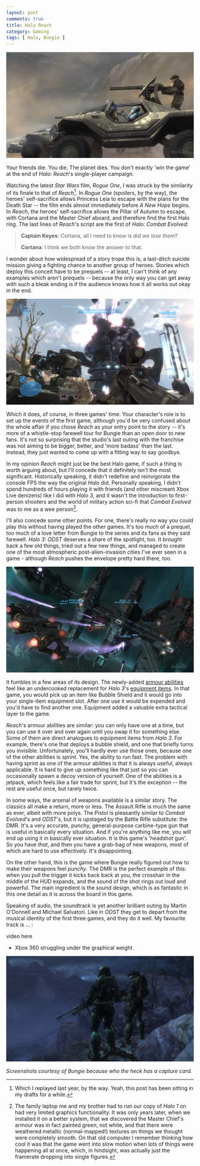 ```yaml
---
layout: post
comments: true
title: Halo Reach
category: Gaming
tags: [ Halo, Bungie ]
---
```


![](/images/halo-reach/Reach_TotS_HogCharge.jpg)

Your friends die. You die. The planet dies. You don't exactly 'win the game' at the end of *Halo: Reach*'s single-player campaign.

Watching the latest *Star Wars* film, *Rogue One*, I was struck by the similarity of its finale to that of *Reach*[^1]. In *Rogue One* (spoilers, by the way), the heroes' self-sacrifice allows Princess Leia to escape with the plans for the Death Star -- the film ends almost immediately before *A New Hope* begins. In *Reach*, the heroes' self-sacrifice allows the Pillar of Autumn to escape, with Cortana and the Master Chief aboard, and therefore find the first Halo ring. The last lines of *Reach*'s script are the first of *Halo: Combat Evolved*:

> **Captain Keyes**: Cortana, all I need to know is *did we lose them*?
>
> **Cortana**: I think we both know the answer to that.

I wonder about how widespread of a story trope this is, a last-ditch suicide mission giving a fighting chance to another group of heroes. Stories which deploy this conceit have to be prequels -- at least, I can't think of any examples which aren't prequels -- because the only way you can get away with such a bleak ending is if the audience knows how it all works out okay in the end.

![](/images/halo-reach/Reach_TotS_FP01.jpg)

Which it does, of course, in three games' time. Your character's role is to set up the events of the first game, although you'd be very confused about the whole affair if you chose *Reach* as your entry point to the story -- it's more of a whistle-stop farewell tour for Bungie than an open door to new fans. It's not so surprising that the studio's last outing with the franchise was not aiming to be bigger, better, and 'more badass' than the last. Instead, they just wanted to come up with a fitting way to say goodbye.

In my opinion *Reach* might just be the best Halo game, if such a thing is worth arguing about, but I'll concede that it definitely isn't the most significant. Historically speaking, it didn't redefine and reinvigorate the console FPS the way the original *Halo* did. Personally speaking, I didn't spend hundreds of hours playing it with friends (and other miscreant Xbox Live denizens) like I did with *Halo 3*, and it wasn't the introduction to first-person shooters and the world of military action sci-fi that *Combat Evolved* was to me as a wee person[^2].

I'll also concede some other points. For one, there's really no way you could play this without having played the other games. It's too much of a prequel, too much of a love letter from Bungie to the series and its fans as they said farewell. *Halo 3: ODST* deserves a share of the spotlight, too. It brought back a few old things, tried out a few new things, and managed to create one of the most atmospheric post-alien-invasion cities I've ever seen in a game - although *Reach* pushes the envelope pretty hard there, too.

![](/images/halo-reach/Reach_LnoS_Sabre.jpg)

It fumbles in a few areas of its design. The newly-added [armour abilities](http://halo.wikia.com/wiki/Armor_Ability) feel like an undercooked replacement for *Halo 3*'s [equipment items](http://halo.wikia.com/wiki/Equipment). In that game, you would pick up an item like Bubble Shield and it would go into your single-item equipment slot. After one use it would be expended and you'd have to find another one. Equipment added a valuable extra tactical layer to the game.

*Reach*'s armour abilities are similar: you can only have one at a time, but you can use it over and over again until you swap it for something else. Some of them are direct analogues to equipment items from *Halo 3*. For example, there's one that deploys a bubble shield, and one that briefly turns you invisible. Unfortunately, you'll hardly ever use those ones, because one of the other abilities is *sprint*. Yes, the ability to run fast. The problem with having sprint as one of the armour abilities is that it is always useful, always applicable. It is hard to give up something like that just so you can occasionally spawn a decoy version of yourself. One of the abilities is a jetpack, which feels like a fair trade for sprint, but it's the exception -- the rest are useful once, but rarely twice.

In some ways, the arsenal of weapons available is a similar story. The classics all make a return, more or less. The Assault Rifle is much the same as ever, albeit with more polys. The Pistol is pleasantly similar to *Combat Evolved*'s and *ODST*'s, but it is upstaged by the Battle Rifle substitute: the DMR. It's a very accurate, punchy, general-purpose carbine-type gun that is useful in basically every situation. And if you're anything like me, you will end up using it in basically ever situation. It is this game's 'headshot gun'. So you have *that*, and then you have a grab-bag of new weapons, most of which are hard to use effectively. It's disappointing.

On the other hand, this is the game where Bungie really figured out how to make their weapons feel *punchy*. The DMR is the perfect example of this: when you pull the trigger it kicks back back at you, the crosshair in the middle of the HUD expands, and the sound of the shot rings out loud and powerful. The main ingredient is the sound design, which is as fantastic in this one detail as it is across the board in this game.   

Speaking of audio, the soundtrack is yet another brilliant outing by Martin O'Donnell and Michael Salvatori. Like in *ODST* they get to depart from the musical identity of the first three games, and they do it well. My favourite track is ... :

video here

- Xbox 360 struggling under the graphical weight.

![](/images/halo-reach/Reach_Nightfall_Cinematic.jpg)

*Screenshots courtesy of Bungie because who the heck has a capture card.*

[^1]: Which I replayed last year, by the way. Yeah, this post has been sitting in my drafts for a while.

[^2]: The family laptop me and my brother had to run our copy of *Halo 1* on had very limited graphics functionality. It was only years later, when we installed it on a better system, that we discovered the Master Chief's armour was in fact painted green, not white, and that there were weathered metallic (normal-mapped!) textures on things we thought were completely smooth. On that old computer I remember thinking how cool it was that the game went into slow motion when lots of things were happening all at once, which, in hindsight, was actually just the framerate dropping into single figures.
